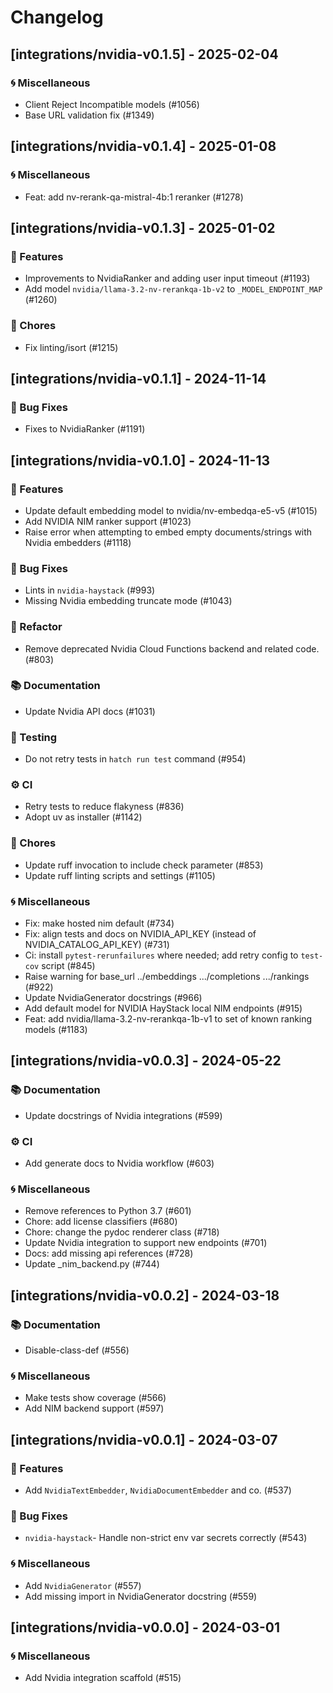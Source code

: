 # Changelog

## [integrations/nvidia-v0.1.5] - 2025-02-04

### 🌀 Miscellaneous

- Client Reject Incompatible models (#1056)
- Base URL validation fix (#1349)

## [integrations/nvidia-v0.1.4] - 2025-01-08

### 🌀 Miscellaneous

- Feat: add nv-rerank-qa-mistral-4b:1 reranker (#1278)

## [integrations/nvidia-v0.1.3] - 2025-01-02

### 🚀 Features

- Improvements to NvidiaRanker and adding user input timeout (#1193)
- Add model `nvidia/llama-3.2-nv-rerankqa-1b-v2` to `_MODEL_ENDPOINT_MAP` (#1260)

### 🧹 Chores

- Fix linting/isort (#1215)


## [integrations/nvidia-v0.1.1] - 2024-11-14

### 🐛 Bug Fixes

- Fixes to NvidiaRanker (#1191)


## [integrations/nvidia-v0.1.0] - 2024-11-13

### 🚀 Features

- Update default embedding model to nvidia/nv-embedqa-e5-v5 (#1015)
- Add NVIDIA NIM ranker support (#1023)
- Raise error when attempting to embed empty documents/strings with Nvidia embedders (#1118)

### 🐛 Bug Fixes

- Lints in `nvidia-haystack` (#993)
- Missing Nvidia embedding truncate mode (#1043)

### 🚜 Refactor

- Remove deprecated Nvidia Cloud Functions backend and related code. (#803)

### 📚 Documentation

- Update Nvidia API docs (#1031)

### 🧪 Testing

- Do not retry tests in `hatch run test` command (#954)

### ⚙️ CI

- Retry tests to reduce flakyness (#836)
- Adopt uv as installer (#1142)

### 🧹 Chores

- Update ruff invocation to include check parameter (#853)
- Update ruff linting scripts and settings (#1105)

### 🌀 Miscellaneous

- Fix: make hosted nim default (#734)
- Fix: align tests and docs on NVIDIA_API_KEY (instead of NVIDIA_CATALOG_API_KEY) (#731)
- Ci: install `pytest-rerunfailures` where needed; add retry config to `test-cov` script (#845)
- Raise warning for base_url ../embeddings .../completions .../rankings (#922)
- Update NvidiaGenerator docstrings (#966)
-  Add default model for NVIDIA HayStack local NIM endpoints (#915)
- Feat: add nvidia/llama-3.2-nv-rerankqa-1b-v1 to set of known ranking models (#1183)

## [integrations/nvidia-v0.0.3] - 2024-05-22

### 📚 Documentation

- Update docstrings of Nvidia integrations (#599)

### ⚙️ CI

- Add generate docs to Nvidia workflow (#603)

### 🌀 Miscellaneous

- Remove references to Python 3.7 (#601)
- Chore: add license classifiers (#680)
- Chore: change the pydoc renderer class (#718)
- Update Nvidia integration to support new endpoints (#701)
- Docs: add missing api references (#728)
- Update _nim_backend.py (#744)

## [integrations/nvidia-v0.0.2] - 2024-03-18

### 📚 Documentation

- Disable-class-def (#556)

### 🌀 Miscellaneous

- Make tests show coverage (#566)
- Add NIM backend support (#597)

## [integrations/nvidia-v0.0.1] - 2024-03-07

### 🚀 Features

- Add `NvidiaTextEmbedder`, `NvidiaDocumentEmbedder` and co. (#537)

### 🐛 Bug Fixes

- `nvidia-haystack`- Handle non-strict env var secrets correctly (#543)

### 🌀 Miscellaneous

- Add `NvidiaGenerator` (#557)
- Add missing import in NvidiaGenerator docstring (#559)

## [integrations/nvidia-v0.0.0] - 2024-03-01

### 🌀 Miscellaneous

- Add Nvidia integration scaffold (#515)

<!-- generated by git-cliff -->
